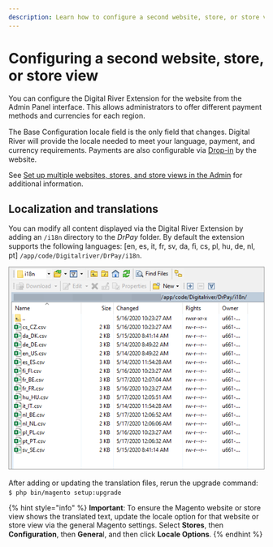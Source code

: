 ```yaml
---
description: Learn how to configure a second website, store, or store view.
---
```


# Configuring a second website, store, or store view

You can configure the Digital River Extension for the website from the Admin Panel interface. This allows administrators to offer different payment methods and currencies for each region.

The Base Conﬁguration locale ﬁeld is the only field that changes. Digital River will provide the locale needed to meet your language, payment, and currency requirements. Payments are also conﬁgurable via [Drop-in](https://docs.digitalriver.com/digital-river-api/payments/payment-integrations-1/drop-in) by the website.

See [Set up multiple websites, stores, and store views in the Admin](https://devdocs.magento.com/guides/v2.3/config-guide/multi-site/ms\_websites.html) for additional information.

## Localization and translations

You can modify all content displayed via the Digital River Extension by adding an `/i18n` directory to the _DrPay_ folder. By default the extension supports the following languages: \[en, es, it, fr, sv, da, ﬁ, cs, pl, hu, de, nl, pt] `/app/code/Digitalriver/DrPay/i18n`.&#x20;

![](../.gitbook/assets/17SpreadsheetListing.png)

After adding or updating the translation ﬁles, rerun the upgrade command:\
`$ php bin/magento setup:upgrade`

{% hint style="info" %}
**Important**: To ensure the Magento website or store view shows the translated text, update the locale option for that website or store view via the general Magento settings. Select **Stores**, then **Conﬁguration**, then **Genera**l, and then click **Locale Options**.
{% endhint %}
